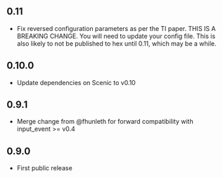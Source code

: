 ## 0.11

* Fix reversed configuration parameters as per the TI paper. 
  THIS IS A BREAKING CHANGE. You will need to update your config file.
  This is also likely to not be published to hex until 0.11, which may be a while.


## 0.10.0

* Update dependencies on Scenic to v0.10

## 0.9.1

* Merge change from @fhunleth for forward compatibility with input_event >= v0.4

## 0.9.0

* First public release